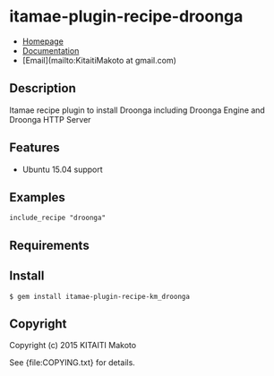# itamae-plugin-recipe-droonga

* [Homepage](https://rubygems.org/gems/itamae-plugin-recipe-droonga)
* [Documentation](http://rubydoc.info/gems/itamae-plugin-recipe-droonga)
* [Email](mailto:KitaitiMakoto at gmail.com)

## Description

Itamae recipe plugin to install Droonga including Droonga Engine and Droonga HTTP Server

## Features

* Ubuntu 15.04 support

## Examples

    include_recipe "droonga"

## Requirements

## Install

    $ gem install itamae-plugin-recipe-km_droonga

## Copyright

Copyright (c) 2015 KITAITI Makoto

See {file:COPYING.txt} for details.
